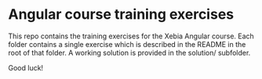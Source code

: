 # Angular course training exercises

This repo contains the training exercises for the Xebia Angular course. Each folder contains a single exercise which is
described in the README in the root of that folder. A working solution is provided in the solution/ subfolder.

Good luck!